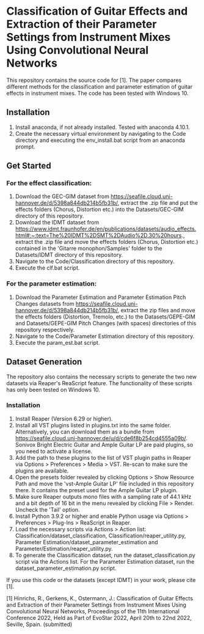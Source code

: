# Classification of Guitar Effects and Extraction of their Parameter Settings from Instrument Mixes Using Convolutional Neural Networks

This repository contains the source code for [1]. The paper compares different methods for the classification and parameter estimation of guitar effects in instrument mixes. The code has been tested with Windows 10.

## Installation

1. Install anaconda, if not already installed. Tested with anaconda 4.10.1. 
2. Create the necessary virtual environment by navigating to the Code directory and executing the env_install.bat script from an anaconda prompt.

## Get Started

### For the effect classification: 
1. Download the GEC-GIM dataset from https://seafile.cloud.uni-hannover.de/d/5398a844db214b5fb31b/, extract the .zip file and put the effects folders (Chorus, Distortion etc.) into the Datasets/GEC-GIM directory of this repository.
2. Download the IDMT dataset from https://www.idmt.fraunhofer.de/en/publications/datasets/audio_effects.html#:~:text=The%20IDMT%2DSMT%2DAudio%2D,30%20hours., extract the .zip file and move the effects folders (Chorus, Distortion etc.) contained in the 'Gitarre monophon/Samples' folder to the Datasets/IDMT directory of this repository.
3. Navigate to the Code/Classification directory of this repository.
4. Execute the clf.bat script.


### For the parameter estimation:
1. Download the Parameter Estimation and Parameter Estimation Pitch Changes datasets from https://seafile.cloud.uni-hannover.de/d/5398a844db214b5fb31b/, extract the zip files and move the effects folders (Distortion, Tremolo, etc.) to the Datasets/GEPE-GIM and Datasets/GEPE-GIM Pitch Changes (with spaces) directories of this repository respectively.
2. Navigate to the Code/Parameter Estimation directory of this repository.
3. Execute the param_est.bat script.

## Dataset Generation

The repository also contains the necessary scripts to generate the two new datasets via Reaper's ReaScript feature. The functionality of these scripts has only been tested on Windows 10.

### Installation

1. Install Reaper (Version 6.29 or higher).
2. Install all VST plugins listed in plugins.txt into the same folder. Alternatively, you can download them as a bundle from https://seafile.cloud.uni-hannover.de/u/d/cde6f8b254cd4555a09b/. Sonivox Bright Electric Guitar and Ample Guitar LP are paid plugins, so you need to activate a license.
3. Add the path to these plugins to the list of VST plugin paths in Reaper via Options > Preferences > Media > VST. Re-scan to make sure the plugins are available.
4. Open the presets folder revealed by clicking Options > Show Resource Path and move the 'vst-Ample Guitar LP' file included in this repository there. It contains the preset used for the Ample Guitar LP plugin.
5. Make sure Reaper outputs mono files with a sampling rate of 44.1 kHz and a bit depth of 16 bit in the menu revealed by clicking File > Render. Uncheck the 'Tail' option.
6. Install Python 3.9.2 or higher and enable Python usage via Options > Preferences > Plug-Ins > ReaScript in Reaper.
7. Load the necessary scripts via Actions > Action list: Classification/dataset_classification, Classification/reaper_utility.py, Parameter Estimation/dataset_parameter_estimation and Parameter/Estimation/reaper_utility.py.
8. To generate the Classification dataset, run the dataset_classification.py script via the Actions list. For the Parameter Estimation dataset, run the dataset_parameter_estimation.py script.

If you use this code or the datasets (except IDMT) in your work, please cite [1].

[1] Hinrichs, R., Gerkens, K., Ostermann, J.: Classification of Guitar Effects and Extraction of their Parameter Settings from Instrument Mixes Using Convolutional Neural Networks, Proceedings of the 11th International Conference 2022, Held as Part of EvoStar 2022, April 20th to 22nd 2022, Seville, Spain. (submitted) 

